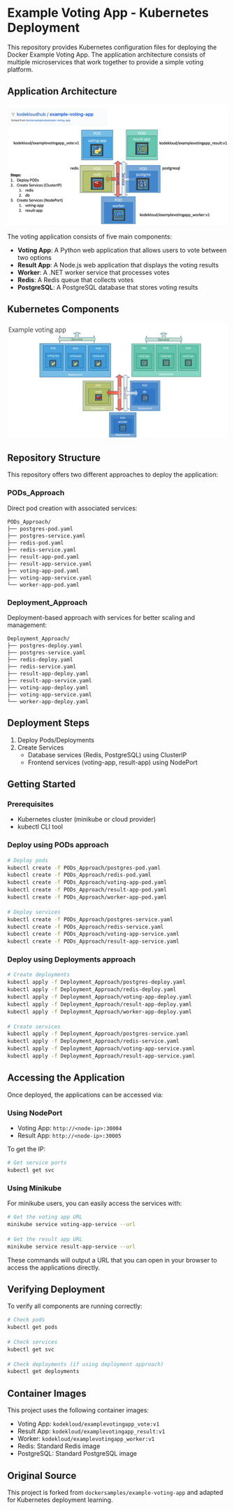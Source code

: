 # Example Voting App - Kubernetes Deployment

This repository provides Kubernetes configuration files for deploying the Docker Example Voting App. The application architecture consists of multiple microservices that work together to provide a simple voting platform.

## Application Architecture

![Example Voting App Architecture](./images/v1.png)

The voting application consists of five main components:

- **Voting App**: A Python web application that allows users to vote between two options
- **Result App**: A Node.js web application that displays the voting results
- **Worker**: A .NET worker service that processes votes
- **Redis**: A Redis queue that collects votes
- **PostgreSQL**: A PostgreSQL database that stores voting results

## Kubernetes Components

![Voting App Kubernetes Components](./images/v2.png)

## Repository Structure

This repository offers two different approaches to deploy the application:

### PODs_Approach
Direct pod creation with associated services:
```
PODs_Approach/
├── postgres-pod.yaml
├── postgres-service.yaml
├── redis-pod.yaml
├── redis-service.yaml
├── result-app-pod.yaml
├── result-app-service.yaml
├── voting-app-pod.yaml
├── voting-app-service.yaml
└── worker-app-pod.yaml
```

### Deployment_Approach
Deployment-based approach with services for better scaling and management:
```
Deployment_Approach/
├── postgres-deploy.yaml
├── postgres-service.yaml
├── redis-deploy.yaml
├── redis-service.yaml
├── result-app-deploy.yaml
├── result-app-service.yaml
├── voting-app-deploy.yaml
├── voting-app-service.yaml
└── worker-app-deploy.yaml
```

## Deployment Steps

1. Deploy Pods/Deployments
2. Create Services
   - Database services (Redis, PostgreSQL) using ClusterIP
   - Frontend services (voting-app, result-app) using NodePort

## Getting Started

### Prerequisites
- Kubernetes cluster (minikube or cloud provider)
- kubectl CLI tool

### Deploy using PODs approach
```bash
# Deploy pods
kubectl create -f PODs_Approach/postgres-pod.yaml
kubectl create -f PODs_Approach/redis-pod.yaml 
kubectl create -f PODs_Approach/voting-app-pod.yaml
kubectl create -f PODs_Approach/result-app-pod.yaml
kubectl create -f PODs_Approach/worker-app-pod.yaml

# Deploy services
kubectl create -f PODs_Approach/postgres-service.yaml
kubectl create -f PODs_Approach/redis-service.yaml
kubectl create -f PODs_Approach/voting-app-service.yaml
kubectl create -f PODs_Approach/result-app-service.yaml
```

### Deploy using Deployments approach
```bash
# Create deployments
kubectl apply -f Deployment_Approach/postgres-deploy.yaml
kubectl apply -f Deployment_Approach/redis-deploy.yaml
kubectl apply -f Deployment_Approach/voting-app-deploy.yaml
kubectl apply -f Deployment_Approach/result-app-deploy.yaml
kubectl apply -f Deployment_Approach/worker-app-deploy.yaml

# Create services
kubectl apply -f Deployment_Approach/postgres-service.yaml
kubectl apply -f Deployment_Approach/redis-service.yaml
kubectl apply -f Deployment_Approach/voting-app-service.yaml
kubectl apply -f Deployment_Approach/result-app-service.yaml
```

## Accessing the Application

Once deployed, the applications can be accessed via:

### Using NodePort
- Voting App: `http://<node-ip>:30004`
- Result App: `http://<node-ip>:30005`

To get the IP:
```bash
# Get service ports
kubectl get svc
```

### Using Minikube
For minikube users, you can easily access the services with:
```bash
# Get the voting app URL
minikube service voting-app-service --url

# Get the result app URL
minikube service result-app-service --url
```

These commands will output a URL that you can open in your browser to access the applications directly.

## Verifying Deployment
To verify all components are running correctly:
```bash
# Check pods
kubectl get pods

# Check services
kubectl get svc

# Check deployments (if using deployment approach)
kubectl get deployments
```

## Container Images

This project uses the following container images:
- Voting App: `kodekloud/examplevotingapp_vote:v1`
- Result App: `kodekloud/examplevotingapp_result:v1`
- Worker: `kodekloud/examplevotingapp_worker:v1`
- Redis: Standard Redis image
- PostgreSQL: Standard PostgreSQL image

## Original Source
This project is forked from `dockersamples/example-voting-app` and adapted for Kubernetes deployment learning.
